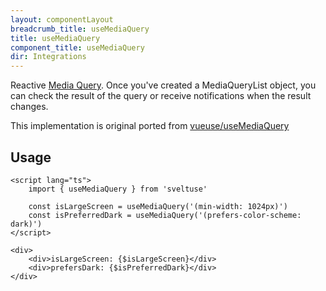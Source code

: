 ```yaml
---
layout: componentLayout
breadcrumb_title: useMediaQuery
title: useMediaQuery
component_title: useMediaQuery
dir: Integrations
---
```


Reactive [Media Query](https://developer.mozilla.org/en-US/docs/Web/CSS/Media_Queries/Testing_media_queries). Once you've created a MediaQueryList object, you can check the result of the query or receive notifications when the result changes.

This implementation is original ported from [vueuse/useMediaQuery](https://vueuse.org/core/useMediaQuery)

## Usage

```svelte example
<script lang="ts">
	import { useMediaQuery } from 'sveltuse'

	const isLargeScreen = useMediaQuery('(min-width: 1024px)')
	const isPreferredDark = useMediaQuery('(prefers-color-scheme: dark)')
</script>

<div>
	<div>isLargeScreen: {$isLargeScreen}</div>
	<div>prefersDark: {$isPreferredDark}</div>
</div>

```
